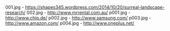 001.jpg - https://shapes345.wordpress.com/2014/10/20/surreal-landscape-research/
002.jpg - http://www.mrrental.com.au/
p001.jpg - http://www.chip.de/
p002.jpg - http://www.samsung.com/
p003.jpg - http://www.amazon.com/
p004.jpg - http://www.oneplus.net/